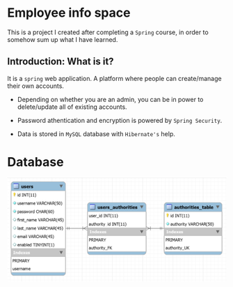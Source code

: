 # Employee info space
This is a project I created after completing a `Spring` course, in order to somehow sum up what I have learned.



## Introduction: What is it?

It is a `spring` web application. A platform where people can create/manage their own accounts.
 
 - Depending on whether you are an admin, you can be in power to delete/update all of existing accounts.

 - Password athentication and encryption is powered by `Spring Security`.

 - Data is stored in `MySQL` database with `Hibernate's` help.



# Database

  ![Database schema](screenshots/db_schema.bmp)
